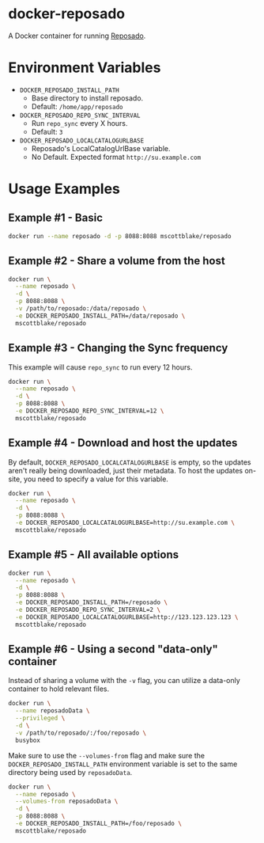 # docker-reposado

A Docker container for running [Reposado](https://github.com/wdas/reposado).


# Environment Variables

* `DOCKER_REPOSADO_INSTALL_PATH`
  * Base directory to install reposado.
  * Default: `/home/app/reposado`
* `DOCKER_REPOSADO_REPO_SYNC_INTERVAL`
  * Run `repo_sync` every X hours.
  * Default: `3`
* `DOCKER_REPOSADO_LOCALCATALOGURLBASE`
  * Reposado's LocalCatalogUrlBase variable.
  * No Default. Expected format `http://su.example.com`


# Usage Examples

## Example #1 - Basic

```bash
docker run --name reposado -d -p 8088:8088 mscottblake/reposado
```

## Example #2 - Share a volume from the host

```bash
docker run \
  --name reposado \
  -d \
  -p 8088:8088 \
  -v /path/to/reposado:/data/reposado \
  -e DOCKER_REPOSADO_INSTALL_PATH=/data/reposado \
  mscottblake/reposado
```

## Example #3 - Changing the Sync frequency

This example will cause `repo_sync` to run every 12 hours.

```bash
docker run \
  --name reposado \
  -d \
  -p 8088:8088 \
  -e DOCKER_REPOSADO_REPO_SYNC_INTERVAL=12 \
  mscottblake/reposado
```

## Example #4 - Download and host the updates

By default, `DOCKER_REPOSADO_LOCALCATALOGURLBASE` is empty, so the updates aren't really being downloaded, just their metadata. To host the updates on-site, you need to specify a value for this variable.

```bash
docker run \
  --name reposado \
  -d \
  -p 8088:8088 \
  -e DOCKER_REPOSADO_LOCALCATALOGURLBASE=http://su.example.com \
  mscottblake/reposado
```

## Example #5 - All available options

```bash
docker run \
  --name reposado \
  -d \
  -p 8088:8088 \
  -e DOCKER_REPOSADO_INSTALL_PATH=/reposado \
  -e DOCKER_REPOSADO_REPO_SYNC_INTERVAL=2 \
  -e DOCKER_REPOSADO_LOCALCATALOGURLBASE=http://123.123.123.123 \
  mscottblake/reposado
```

## Example #6 - Using a second "data-only" container

Instead of sharing a volume with the `-v` flag, you can utilize a data-only container to hold relevant files.

```bash
docker run \
  --name reposadoData \
  --privileged \
  -d \
  -v /path/to/reposado/:/foo/reposado \
  busybox
```

Make sure to use the `--volumes-from` flag and make sure the `DOCKER_REPOSADO_INSTALL_PATH` environment variable is set to the same directory being used by `reposadoData`.

```bash
docker run \
  --name reposado \
  --volumes-from reposadoData \
  -d \
  -p 8088:8088 \
  -e DOCKER_REPOSADO_INSTALL_PATH=/foo/reposado \
  mscottblake/reposado
```
